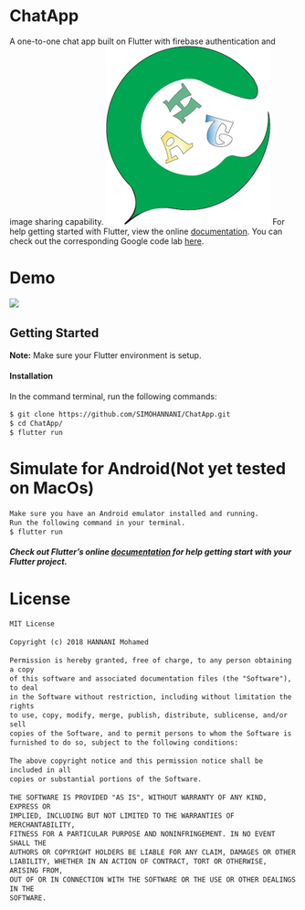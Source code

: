 # ChatApp
A one-to-one chat app built on Flutter with firebase authentication and image sharing capability.
<img src="logo.png" style="float='right'">
For help getting started with Flutter, view the online
[documentation](https://flutter.io/).
You can check out the corresponding Google code lab [here](https://codelabs.developers.google.com/codelabs/flutter/index.html?index=..%2F..%2Findex#0).
# Demo
<img src="screen.gif" width="400">

## Getting Started
**Note:** Make sure your Flutter environment is setup.


#### Installation

In the command terminal, run the following commands:

    $ git clone https://github.com/SIMOHANNANI/ChatApp.git
    $ cd ChatApp/
    $ flutter run

# Simulate for Android(Not yet tested on MacOs)

    Make sure you have an Android emulator installed and running.
    Run the following command in your terminal.
    $ flutter run

##### Check out Flutter’s online [documentation](http://flutter.io/) for help getting start with your Flutter project.

# License

```
MIT License

Copyright (c) 2018 HANNANI Mohamed

Permission is hereby granted, free of charge, to any person obtaining a copy
of this software and associated documentation files (the "Software"), to deal
in the Software without restriction, including without limitation the rights
to use, copy, modify, merge, publish, distribute, sublicense, and/or sell
copies of the Software, and to permit persons to whom the Software is
furnished to do so, subject to the following conditions:

The above copyright notice and this permission notice shall be included in all
copies or substantial portions of the Software.

THE SOFTWARE IS PROVIDED "AS IS", WITHOUT WARRANTY OF ANY KIND, EXPRESS OR
IMPLIED, INCLUDING BUT NOT LIMITED TO THE WARRANTIES OF MERCHANTABILITY,
FITNESS FOR A PARTICULAR PURPOSE AND NONINFRINGEMENT. IN NO EVENT SHALL THE
AUTHORS OR COPYRIGHT HOLDERS BE LIABLE FOR ANY CLAIM, DAMAGES OR OTHER
LIABILITY, WHETHER IN AN ACTION OF CONTRACT, TORT OR OTHERWISE, ARISING FROM,
OUT OF OR IN CONNECTION WITH THE SOFTWARE OR THE USE OR OTHER DEALINGS IN THE
SOFTWARE.
```